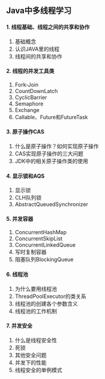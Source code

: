 ## Java中多线程学习

#### 1. 线程基础、线程之间的共享和协作

1. 基础概念
2. 认识JAVA里的线程
3. 线程间的共享和协作

#### 2. 线程的并发工具类
1. Fork-Join
2. CountDownLatch
3. CyclicBarrier
4. Semaphore
5. Exchange
6. Callable、Future和FutureTask

#### 3. 原子操作CAS
1. 什么是原子操作？如何实现原子操作
2. CAS实现原子操作的三大问题
3. JDK中的相关原子操作类的使用

#### 4. 显示锁和AQS
1. 显示锁
2. CLH队列锁
3. AbstractQueuedSynchronizer

#### 5. 并发容器
1. ConcurrentHashMap
2. ConcurrentSkipList
3. ConcurrentLinkedQueue
4. 写时复制容器
5. 阻塞队列BlockingQueue

#### 6. 线程池
1. 为什么要用线程池
2. ThreadPoolExecutor的类关系
3. 线程池的创建各个参数含义
4. 线程池的工作机制

#### 7. 并发安全
1. 什么是线程安全性
2. 死锁
3. 其他安全问题
4. 并发下的性能
5. 线程安全的单例模式
